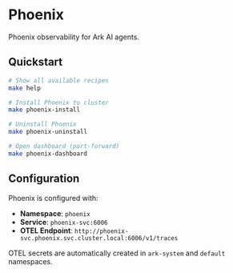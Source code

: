 # Phoenix

Phoenix observability for Ark AI agents.

## Quickstart

```bash
# Show all available recipes
make help

# Install Phoenix to cluster
make phoenix-install

# Uninstall Phoenix
make phoenix-uninstall

# Open dashboard (port-forward)
make phoenix-dashboard
```

## Configuration

Phoenix is configured with:
- **Namespace**: `phoenix`
- **Service**: `phoenix-svc:6006`
- **OTEL Endpoint**: `http://phoenix-svc.phoenix.svc.cluster.local:6006/v1/traces`

OTEL secrets are automatically created in `ark-system` and `default` namespaces.
